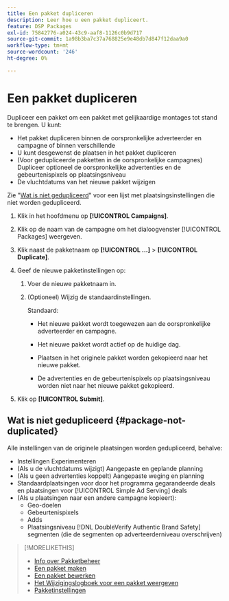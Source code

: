 ```yaml
---
title: Een pakket dupliceren
description: Leer hoe u een pakket dupliceert.
feature: DSP Packages
exl-id: 75842776-a024-43c9-aaf8-1126c0b9d717
source-git-commit: 1a98b3ba7c37a768825e9e48db7d847f12daa9a0
workflow-type: tm+mt
source-wordcount: '246'
ht-degree: 0%

---
```


# Een pakket dupliceren

Dupliceer een pakket om een pakket met gelijkaardige montages tot stand te brengen. U kunt:

* Het pakket dupliceren binnen de oorspronkelijke adverteerder en campagne of binnen verschillende
* U kunt desgewenst de plaatsen in het pakket dupliceren
* (Voor gedupliceerde pakketten in de oorspronkelijke campagnes) Dupliceer optioneel de oorspronkelijke advertenties en de gebeurtenispixels op plaatsingsniveau
* De vluchtdatums van het nieuwe pakket wijzigen

Zie &quot;[Wat is niet gedupliceerd](#package-not-duplicated)&quot; voor een lijst met plaatsingsinstellingen die niet worden gedupliceerd.

1. Klik in het hoofdmenu op **[!UICONTROL Campaigns]**.

1. Klik op de naam van de campagne om het dialoogvenster [!UICONTROL Packages] weergeven.

1. Klik naast de pakketnaam op  **[!UICONTROL ...]** > **[!UICONTROL Duplicate]**.

1. Geef de nieuwe pakketinstellingen op:

   1. Voer de nieuwe pakketnaam in.

   1. (Optioneel) Wijzig de standaardinstellingen.

      Standaard:

      * Het nieuwe pakket wordt toegewezen aan de oorspronkelijke adverteerder en campagne.

      * Het nieuwe pakket wordt actief op de huidige dag.<!-- and the flight continues for NN  days. -->

      * Plaatsen in het originele pakket worden gekopieerd naar het nieuwe pakket.

      * De advertenties en de gebeurtenispixels op plaatsingsniveau worden niet naar het nieuwe pakket gekopieerd.

1. Klik op **[!UICONTROL Submit]**.

## Wat is niet gedupliceerd {#package-not-duplicated}

Alle instellingen van de originele plaatsingen worden gedupliceerd, behalve:

* Instellingen Experimenteren
* (Als u de vluchtdatums wijzigt) Aangepaste en geplande planning
* (Als u geen advertenties koppelt) Aangepaste weging en planning
* Standaardplaatsingen voor door het programma gegarandeerde deals en plaatsingen voor [!UICONTROL Simple Ad Serving] deals
* (Als u plaatsingen naar een andere campagne kopieert):
   * Geo-doelen
   * Gebeurtenispixels
   * Adds
   * Plaatsingsniveau [!DNL DoubleVerify Authentic Brand Safety] segmenten (die de segmenten op adverteerderniveau overschrijven)

>[!MORELIKETHIS]
>
>* [Info over Pakketbeheer](package-about.md)
>* [Een pakket maken](package-create.md)
>* [Een pakket bewerken](package-edit.md)
>* [Het Wijzigingslogboek voor een pakket weergeven](package-change-log.md)
>* [Pakketinstellingen](package-settings.md)

